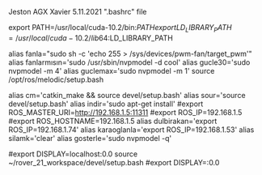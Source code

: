 Jeston AGX Xavier 5.11.2021 ".bashrc" file



export PATH=/usr/local/cuda-10.2/bin:$PATH
export LD_LIBRARY_PATH=/usr/local/cuda-10.2/lib64:$LD_LIBRARY_PATH

alias fanla="sudo sh -c 'echo 255 > /sys/devices/pwm-fan/target_pwm'"
alias fanlarmısın='sudo /usr/sbin/nvpmodel -d cool'
alias gucle30='sudo nvpmodel -m 4'
alias guclemax='sudo nvpmodel -m 1'
source /opt/ros/melodic/setup.bash


alias cm='catkin_make && source devel/setup.bash'
alias sour='source devel/setup.bash'
alias indir='sudo apt-get install'
#export ROS_MASTER_URI=http://192.168.1.5:11311
#export ROS_IP=192.168.1.5
#export ROS_HOSTNAME=192.168.1.5
alias dulbirakan='export ROS_IP=192.168.1.74'
alias karaoglanla='export ROS_IP=192.168.1.53'
alias silamk='clear'
alias gosterle='sudo nvpmodel -q'


#export DISPLAY=localhost:0.0
source ~/rover_21_workspace/devel/setup.bash
#export DISPLAY=:0.0

